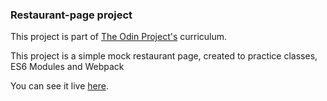 ### Restaurant-page project

This project is part of [The Odin Project's](https://www.theodinproject.com) curriculum.

This project is a simple mock restaurant page, created to practice classes, ES6 Modules and Webpack

You can see it live [here](https://ghfinatti.github.io/restaurant-page/).